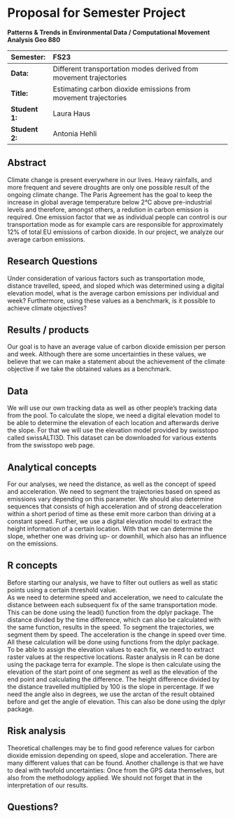 # Proposal for Semester Project

**Patterns & Trends in Environmental Data / Computational Movement
Analysis Geo 880**

| Semester:      | FS23                                     |
|:---------------|:---------------------------------------- |
| **Data:**      | Different transportation modes derived from movement trajectories |
| **Title:**     | Estimating carbon dioxide emissions from movement trajectories |
| **Student 1:** | Laura Haus                               |
| **Student 2:** | Antonia Hehli                            |

## Abstract 
<!-- (50-60 words) -->
Climate change is present everywhere in our lives. Heavy rainfalls, and more frequent and severe droughts are only one possible result of the ongoing climate change. The Paris Agreement has the goal to keep the increase in global average temperature below 2°C above pre-industrial levels and therefore, amongst others, a redution in carbon emission is required. One emission factor that we as individual people can control is our transportation mode as for example cars are responsible for approximately 12% of total EU emissions of carbon dioxide. In our project, we analyze our average carbon emissions.

## Research Questions
<!-- (50-60 words) -->
Under consideration of various factors such as transportation mode, distance travelled, speed, and sloped which was determined using a digital elevation model, what is the average carbon emissions per individual and week? Furthermore, using these values as a benchmark, is it possible to achieve climate objectives?

## Results / products
<!-- What do you expect, anticipate? -->
Our goal is to have an average value of carbon dioxide emission per person and week. Although there are some uncertainties in these values, we believe that we can make a statement about the achievement of the climate objective if we take the obtained values as a benchmark.

## Data
<!-- What data will you use? Will you require additional context data? Where do you get this data from? Do you already have all the data? -->
We will use our own tracking data as well as other people’s tracking data from the pool. To calculate the slope, we need a digital elevation model to be able to determine the elevation of each location and afterwards derive the slope. For that we will use the elevation model provided by swisstopo called swissALTI3D. This dataset can be downloaded for various extents from the swisstopo web page.

## Analytical concepts
<!-- Which analytical concepts will you use? What conceptual movement spaces and respective modelling approaches of trajectories will you be using? What additional spatial analysis methods will you be using? -->
For our analyses, we need the distance, as well as the concept of speed and acceleration. We need to segment the trajectories based on speed as emissions vary depending on this parameter. We should also determine sequences that consists of high acceleration and of strong deacceleration within a short period of time as these emit more carbon than driving at a constant speed. Further, we use a digital elevation model to extract the height information of a certain location. With that we can determine the slope, whether one was driving up- or downhill, which also has an influence on the emissions.

## R concepts
<!-- Which R concepts, functions, packages will you mainly use. What additional spatial analysis methods will you be using? -->
Before starting our analysis, we have to filter out outliers as well as static points using a certain threshold value.  
As we need to determine speed and acceleration, we need to calculate the distance between each subsequent fix of the same transportation mode. This can be done using the lead() function from the dplyr package. The distance divided by the time difference, which can also be calculated with the same function, results in the speed. To segment the trajectories, we segment them by speed. The acceleration is the change in speed over time. All these calculation will be done using functions from the dplyr package.
To be able to assign the elevation values to each fix, we need to extract raster values at the respective locations. Raster analysis in R can be done using the package terra for example. 
The slope is then calculate using the elevation of the start point of one segment as well as the elevation of the end point and calculating the difference. The height difference divided by the distance travelled multiplied by 100 is the slope in percentage. If we need the angle also in degrees, we use the arctan of the result obtained before and get the angle of elevation. This can also be done using the dplyr package. 

## Risk analysis
<!-- What could be the biggest challenges/problems you might face? What is your plan B? -->
Theoretical challenges may be to find good reference values for carbon dioxide emission depending on speed, slope and acceleration. There are many different values that can be found. Another challenge is that we have to deal with twofold uncertainties: Once from the GPS data themselves, but also from the methodology applied. We should not forget that in the interpretation of our results.

## Questions? 
<!-- Which questions would you like to discuss at the coaching session? -->
